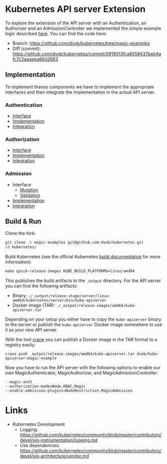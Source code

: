 # Kubernetes API server Extension

To explore the extension of the API server with an Authentication, an Authorizer and an AdmissionController we implemented the simple example logic described [here](../).
You can find the code here:
* Branch: https://github.com/dvob/kubernetes/tree/magic-examples
* Diff (commit): https://github.com/dvob/kubernetes/commit/0919013fca6558437beb4afc7c2aeaeba66d2683

## Implementation
To implement theses components we have to implement the appropriate interfaces and then integrate the implementation in the actual API server.

### Authentication
* [Interface](https://github.com/kubernetes/kubernetes/blob/0425c85cfc612cecdc4a333f5025163afec06615/staging/src/k8s.io/apiserver/pkg/authentication/authenticator/interfaces.go#L28)
* [Implementation](https://github.com/dvob/kubernetes/blob/0919013fca6558437beb4afc7c2aeaeba66d2683/staging/src/k8s.io/apiserver/plugin/pkg/authenticator/token/magic/authenticator.go)
* [Integration](https://github.com/dvob/kubernetes/blob/0919013fca6558437beb4afc7c2aeaeba66d2683/pkg/kubeapiserver/authenticator/config.go#L192)

### Authorization
* [Interface](https://github.com/kubernetes/kubernetes/blob/0425c85cfc612cecdc4a333f5025163afec06615/staging/src/k8s.io/apiserver/pkg/authorization/authorizer/interfaces.go#L70)
* [Implementation](https://github.com/dvob/kubernetes/blob/0919013fca6558437beb4afc7c2aeaeba66d2683/staging/src/k8s.io/apiserver/plugin/pkg/authorizer/magic/authorizer.go)
* [Integration](https://github.com/dvob/kubernetes/blob/0919013fca6558437beb4afc7c2aeaeba66d2683/pkg/kubeapiserver/authorizer/config.go#L144)

### Admission
* Interface
  * [Mutation](https://github.com/kubernetes/kubernetes/blob/0425c85cfc612cecdc4a333f5025163afec06615/staging/src/k8s.io/apiserver/pkg/admission/interfaces.go#L129)
  * [Validation](https://github.com/kubernetes/kubernetes/blob/0425c85cfc612cecdc4a333f5025163afec06615/staging/src/k8s.io/apiserver/pkg/admission/interfaces.go#L138)
* [Implementation](https://github.com/dvob/kubernetes/blob/0919013fca6558437beb4afc7c2aeaeba66d2683/plugin/pkg/admission/magic/admission.go)
* [Integration](https://github.com/dvob/kubernetes/blob/0919013fca6558437beb4afc7c2aeaeba66d2683/pkg/kubeapiserver/options/plugins.go#L144)

## Build & Run

Clone the fork:
```bash
git clone -b magic-examples git@github.com:dvob/kubernetes.git
cd kubernetes/
```

Build Kubernetes (see the official Kubernetes [build documentation](https://github.com/kubernetes/community/blob/master/contributors/devel/development.md#building-kubernetes) for more information):
```bash
make quick-release-images KUBE_BUILD_PLATFORMS=linux/amd64
```

This publishes the build artifacts to the `_output` directory. For the API server you can find the following artifacts:
* Binary: `:/_output/release-stage/server/linux-amd64/kubernetes/server/bin/kube-apiserver`
* Docker image (TAR): `./_output/release-images/amd64/kube-apiserver.tar`

Depending on your setup you either have to copy the `kube-apiserver` binary to the server or publish the `kube-apiserver` Docker image somewhere to use it as your new API server.

With the tool [crane](https://github.com/google/go-containerregistry/tree/main/cmd/crane) you can publish a Docker image in the TAR format to a registry easily:
```
crane push _output/release-images/amd64/kube-apiserver.tar dvob/kube-apiserver:magic-example
```

Now you have to run the API server with the following options to enable our own MagicAuthenticator, MagicAuthorizer, and MagicAdmissionController:
```
--magic-auth
--authorization-mode=Node,RBAC,Magic
--enable-admission-plugins=NodeRestriction,MagicAdmission
```

# Links
* Kubernetes Development
  * Logging: https://github.com/kubernetes/community/blob/master/contributors/devel/sig-instrumentation/logging.md
  * Use dependencies: https://github.com/kubernetes/community/blob/master/contributors/devel/sig-architecture/vendor.md
